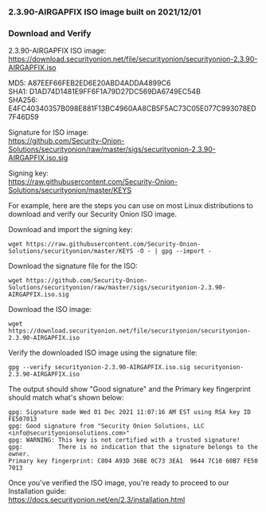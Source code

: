 ### 2.3.90-AIRGAPFIX ISO image built on 2021/12/01



### Download and Verify

2.3.90-AIRGAPFIX ISO image:  
https://download.securityonion.net/file/securityonion/securityonion-2.3.90-AIRGAPFIX.iso

MD5: A87EEF66FEB2ED6E20ABD4ADDA4899C6  
SHA1: D1AD74D1481E9FF6F1A79D27DC569DA6749EC54B  
SHA256: E4FC40340357B098E881F13BC4960AA8CB5F5AC73C05E077C993078ED7F46D59 

Signature for ISO image:  
https://github.com/Security-Onion-Solutions/securityonion/raw/master/sigs/securityonion-2.3.90-AIRGAPFIX.iso.sig

Signing key:  
https://raw.githubusercontent.com/Security-Onion-Solutions/securityonion/master/KEYS  

For example, here are the steps you can use on most Linux distributions to download and verify our Security Onion ISO image.

Download and import the signing key:  
```
wget https://raw.githubusercontent.com/Security-Onion-Solutions/securityonion/master/KEYS -O - | gpg --import -  
```

Download the signature file for the ISO:  
```
wget https://github.com/Security-Onion-Solutions/securityonion/raw/master/sigs/securityonion-2.3.90-AIRGAPFIX.iso.sig
```

Download the ISO image:  
```
wget https://download.securityonion.net/file/securityonion/securityonion-2.3.90-AIRGAPFIX.iso
```

Verify the downloaded ISO image using the signature file:  
```
gpg --verify securityonion-2.3.90-AIRGAPFIX.iso.sig securityonion-2.3.90-AIRGAPFIX.iso
```

The output should show "Good signature" and the Primary key fingerprint should match what's shown below:
```
gpg: Signature made Wed 01 Dec 2021 11:07:16 AM EST using RSA key ID FE507013
gpg: Good signature from "Security Onion Solutions, LLC <info@securityonionsolutions.com>"
gpg: WARNING: This key is not certified with a trusted signature!
gpg:          There is no indication that the signature belongs to the owner.
Primary key fingerprint: C804 A93D 36BE 0C73 3EA1  9644 7C10 60B7 FE50 7013
```

Once you've verified the ISO image, you're ready to proceed to our Installation guide:  
https://docs.securityonion.net/en/2.3/installation.html
